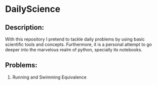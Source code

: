 DailyScience
============


Description:
-----------------------------------------------------------------------------------------
With this repository I pretend to tackle daily problems by using basic scientific tools 
and concepts. Furthermore, it is a personal attempt to go deeper into the marvelous realm 
of python, specially its notebooks.



Problems:
-----------------------------------------------------------------------------------------
1.    Running and Swimming Equivalence